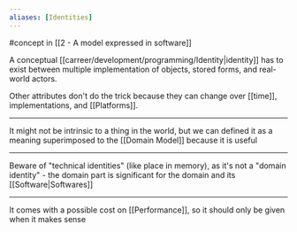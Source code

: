 ```yaml
---
aliases: [Identities]
---
```


#concept in [[2 - A model expressed in software]]

A conceptual [[carreer/development/programming/Identity|identity]] has to exist between multiple implementation of objects, stored forms, and real-world actors.

Other attributes don't do the trick because they can change over [[time]], implementations, and [[Platforms]].

---

It might not be intrinsic to a thing in the world, but we can defined it as a meaning superimposed to the [[Domain Model]] because it is useful

---

Beware of "technical identities" (like place in memory), as it's not a "domain identity" - the domain part is significant for the domain and its [[Software|Softwares]]

---

It comes with a possible cost on [[Performance]], so it should only be given when it makes sense
